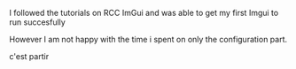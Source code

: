 I followed the tutorials on RCC ImGui and was able to get my first Imgui to run succesfully

However I am not happy with the time i spent on only the configuration part.

c'est partir